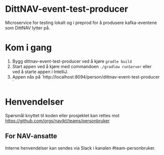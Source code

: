 # DittNAV-event-test-producer

Microservice for testing lokalt og i preprod for å produsere kafka-eventene som DittNAV lytter på.

# Kom i gang
1. Bygg dittnav-event-test-producer ved å kjøre `gradle build`
2. Start appen ved å kjøre med commandoen `./gradlew runServer` eller ved å starte appen i IntelliJ.
3. Appen nås på ´http://localhost:8094/person/dittnav-event-test-producer´

# Henvendelser

Spørsmål knyttet til koden eller prosjektet kan rettes mot https://github.com/orgs/navikt/teams/personbruker

## For NAV-ansatte

Interne henvendelser kan sendes via Slack i kanalen #team-personbruker.
